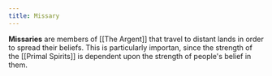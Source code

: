 ```yaml
---
title: Missary
---
```


**Missaries** are members of [[The Argent]] that travel to distant lands in order to spread their beliefs. This is particularly importan, since the strength of the [[Primal Spirits]] is dependent upon the strength of people's belief in them.